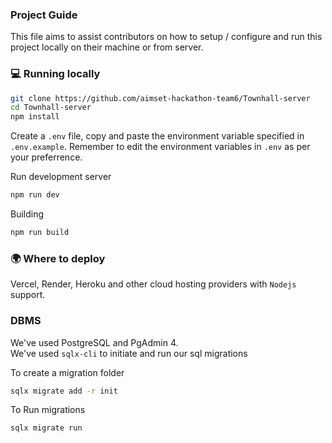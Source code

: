 ### Project Guide

This file aims to assist contributors on how to setup / configure and run this project locally on their machine or from server.

### 💻 Running locally

```bash
git clone https://github.com/aimset-hackathon-team6/Townhall-server
cd Townhall-server
npm install
```
Create a `.env` file, copy and paste the environment variable specified in `.env.example`.
Remember to edit the environment variables in `.env` as per your preferrence.

Run development server
```bash
npm run dev
```

Building
```bash
npm run build
```

### 🌍 Where to deploy

Vercel,
Render,
Heroku
and other cloud hosting providers with `Nodejs` support.

### DBMS

We've used PostgreSQL and PgAdmin 4.<br/>
We've used `sqlx-cli` to initiate and run our sql migrations

To create a migration folder
```bash
sqlx migrate add -r init
```
To Run migrations
```bash
sqlx migrate run
```

